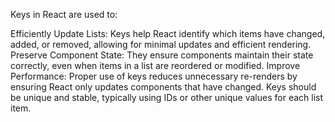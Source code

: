 Keys in React are used to:

Efficiently Update Lists: Keys help React identify which items have changed, added, or removed, allowing for minimal updates and efficient rendering.
Preserve Component State: They ensure components maintain their state correctly, even when items in a list are reordered or modified.
Improve Performance: Proper use of keys reduces unnecessary re-renders by ensuring React only updates components that have changed.
Keys should be unique and stable, typically using IDs or other unique values for each list item.


